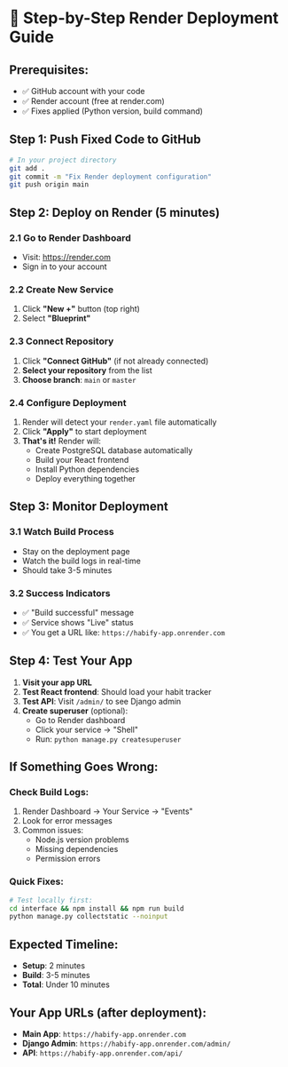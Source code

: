 # 🚀 Step-by-Step Render Deployment Guide

## Prerequisites:
- ✅ GitHub account with your code
- ✅ Render account (free at render.com)
- ✅ Fixes applied (Python version, build command)

## Step 1: Push Fixed Code to GitHub

```bash
# In your project directory
git add .
git commit -m "Fix Render deployment configuration"
git push origin main
```

## Step 2: Deploy on Render (5 minutes)

### 2.1 Go to Render Dashboard
- Visit: https://render.com
- Sign in to your account

### 2.2 Create New Service
1. Click **"New +"** button (top right)
2. Select **"Blueprint"**

### 2.3 Connect Repository
1. Click **"Connect GitHub"** (if not already connected)
2. **Select your repository** from the list
3. **Choose branch**: `main` or `master`

### 2.4 Configure Deployment
1. Render will detect your `render.yaml` file automatically
2. Click **"Apply"** to start deployment
3. **That's it!** Render will:
   - Create PostgreSQL database automatically
   - Build your React frontend
   - Install Python dependencies
   - Deploy everything together

## Step 3: Monitor Deployment

### 3.1 Watch Build Process
- Stay on the deployment page
- Watch the build logs in real-time
- Should take 3-5 minutes

### 3.2 Success Indicators
- ✅ "Build successful" message
- ✅ Service shows "Live" status
- ✅ You get a URL like: `https://habify-app.onrender.com`

## Step 4: Test Your App

1. **Visit your app URL**
2. **Test React frontend**: Should load your habit tracker
3. **Test API**: Visit `/admin/` to see Django admin
4. **Create superuser** (optional):
   - Go to Render dashboard
   - Click your service → "Shell"
   - Run: `python manage.py createsuperuser`

## If Something Goes Wrong:

### Check Build Logs:
1. Render Dashboard → Your Service → "Events"
2. Look for error messages
3. Common issues:
   - Node.js version problems
   - Missing dependencies
   - Permission errors

### Quick Fixes:
```bash
# Test locally first:
cd interface && npm install && npm run build
python manage.py collectstatic --noinput
```

## Expected Timeline:
- **Setup**: 2 minutes
- **Build**: 3-5 minutes  
- **Total**: Under 10 minutes

## Your App URLs (after deployment):
- **Main App**: `https://habify-app.onrender.com`
- **Django Admin**: `https://habify-app.onrender.com/admin/`
- **API**: `https://habify-app.onrender.com/api/`
